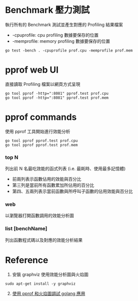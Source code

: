 # Benchmark 壓力測試

執行所有的 Benchmark 測試並產生對應的 Profiling 結果檔案
 - -cpuprofile: cpu profiling 數據要保存的位置
 - -memprofile: memory profiling 數據要保存的位置
```
go test -bench . -cpuprofile prof.cpu -memprofile prof.mem
```


# pprof web UI

直接讀取 Profiling 檔案以網頁方式呈現
```
go tool pprof -http=":8081" pprof.test prof.cpu
go tool pprof -http=":8081" pprof.test prof.mem
```


# pprof commands

使用 pprof 工具開始進行效能分析
```
go tool pprof pprof.test prof.cpu
go tool pprof pprof.test prof.mem
```

### top N
列出前 N 名最吃效能的函式列表 (i.e. 最耗時、使用最多記憶體)
 - 前兩列表示函數佔用的效能與百分比
 - 第三列是當前所有函數累加所佔用的百分比
 - 第四、五兩列表示當前函數與所呼叫子函數的佔用效能與百分比

### web
以瀏覽器打開函數調用的效能分析圖

### list [benchName]
列出函數程式碼以及對應的效能分析結果


# Reference

1. 安裝 graphviz 使用效能分析圖與火焰圖
```
sudo apt-get install -y graphviz
```

2. [使用 pprof 和火焰圖調試 golang 應用](https://cizixs.com/2017/09/11/profiling-golang-program/)